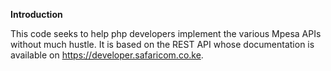**Introduction**

This code seeks to help php developers implement the various Mpesa APIs without much hustle. It is based on the REST API whose documentation is available on https://developer.safaricom.co.ke.




